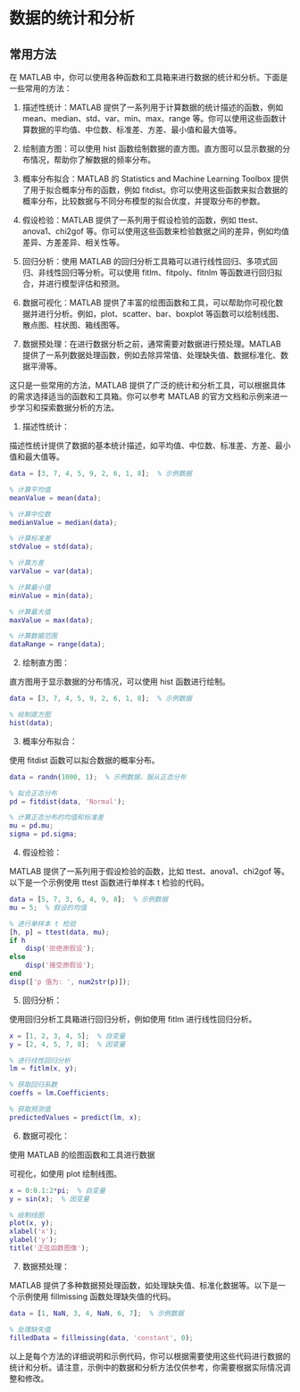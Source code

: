 # 数据的统计和分析

## 常用方法
在 MATLAB 中，你可以使用各种函数和工具箱来进行数据的统计和分析。下面是一些常用的方法：

1. 描述性统计：MATLAB 提供了一系列用于计算数据的统计描述的函数，例如 mean、median、std、var、min、max、range 等。你可以使用这些函数计算数据的平均值、中位数、标准差、方差、最小值和最大值等。

2. 绘制直方图：可以使用 hist 函数绘制数据的直方图。直方图可以显示数据的分布情况，帮助你了解数据的频率分布。

3. 概率分布拟合：MATLAB 的 Statistics and Machine Learning Toolbox 提供了用于拟合概率分布的函数，例如 fitdist。你可以使用这些函数来拟合数据的概率分布，比较数据与不同分布模型的拟合优度，并提取分布的参数。

4. 假设检验：MATLAB 提供了一系列用于假设检验的函数，例如 ttest、anova1、chi2gof 等。你可以使用这些函数来检验数据之间的差异，例如均值差异、方差差异、相关性等。

5. 回归分析：使用 MATLAB 的回归分析工具箱可以进行线性回归、多项式回归、非线性回归等分析。可以使用 fitlm、fitpoly、fitnlm 等函数进行回归拟合，并进行模型评估和预测。

6. 数据可视化：MATLAB 提供了丰富的绘图函数和工具，可以帮助你可视化数据并进行分析。例如，plot、scatter、bar、boxplot 等函数可以绘制线图、散点图、柱状图、箱线图等。

7. 数据预处理：在进行数据分析之前，通常需要对数据进行预处理。MATLAB 提供了一系列数据处理函数，例如去除异常值、处理缺失值、数据标准化、数据平滑等。

这只是一些常用的方法，MATLAB 提供了广泛的统计和分析工具，可以根据具体的需求选择适当的函数和工具箱。你可以参考 MATLAB 的官方文档和示例来进一步学习和探索数据分析的方法。


1. 描述性统计：

描述性统计提供了数据的基本统计描述，如平均值、中位数、标准差、方差、最小值和最大值等。

```matlab
data = [3, 7, 4, 5, 9, 2, 6, 1, 8];  % 示例数据

% 计算平均值
meanValue = mean(data);

% 计算中位数
medianValue = median(data);

% 计算标准差
stdValue = std(data);

% 计算方差
varValue = var(data);

% 计算最小值
minValue = min(data);

% 计算最大值
maxValue = max(data);

% 计算数据范围
dataRange = range(data);
```

2. 绘制直方图：

直方图用于显示数据的分布情况，可以使用 hist 函数进行绘制。

```matlab
data = [3, 7, 4, 5, 9, 2, 6, 1, 8];  % 示例数据

% 绘制直方图
hist(data);
```

3. 概率分布拟合：

使用 fitdist 函数可以拟合数据的概率分布。

```matlab
data = randn(1000, 1);  % 示例数据，服从正态分布

% 拟合正态分布
pd = fitdist(data, 'Normal');

% 计算正态分布的均值和标准差
mu = pd.mu;
sigma = pd.sigma;
```

4. 假设检验：

MATLAB 提供了一系列用于假设检验的函数，比如 ttest、anova1、chi2gof 等。以下是一个示例使用 ttest 函数进行单样本 t 检验的代码。

```matlab
data = [5, 7, 3, 6, 4, 9, 8];  % 示例数据
mu = 5;  % 假设的均值

% 进行单样本 t 检验
[h, p] = ttest(data, mu);
if h
    disp('拒绝原假设');
else
    disp('接受原假设');
end
disp(['p 值为: ', num2str(p)]);
```

5. 回归分析：

使用回归分析工具箱进行回归分析，例如使用 fitlm 进行线性回归分析。

```matlab
x = [1, 2, 3, 4, 5];  % 自变量
y = [2, 4, 5, 7, 8];  % 因变量

% 进行线性回归分析
lm = fitlm(x, y);

% 获取回归系数
coeffs = lm.Coefficients;

% 获取预测值
predictedValues = predict(lm, x);
```

6. 数据可视化：

使用 MATLAB 的绘图函数和工具进行数据

可视化，如使用 plot 绘制线图。

```matlab
x = 0:0.1:2*pi;  % 自变量
y = sin(x);  % 因变量

% 绘制线图
plot(x, y);
xlabel('x');
ylabel('y');
title('正弦函数图像');
```

7. 数据预处理：

MATLAB 提供了多种数据预处理函数，如处理缺失值、标准化数据等。以下是一个示例使用 fillmissing 函数处理缺失值的代码。

```matlab
data = [1, NaN, 3, 4, NaN, 6, 7];  % 示例数据

% 处理缺失值
filledData = fillmissing(data, 'constant', 0);
```

以上是每个方法的详细说明和示例代码，你可以根据需要使用这些代码进行数据的统计和分析。请注意，示例中的数据和分析方法仅供参考，你需要根据实际情况调整和修改。



















